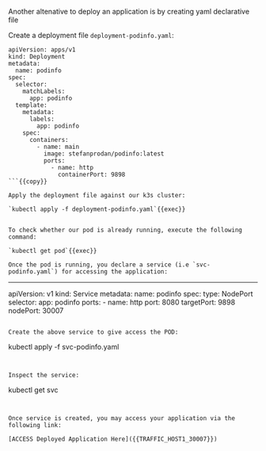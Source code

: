 
Another altenative to deploy an application is by creating yaml declarative file

Create a deployment file `deployment-podinfo.yaml`:

```
apiVersion: apps/v1
kind: Deployment
metadata:
  name: podinfo
spec:
  selector:
    matchLabels:
      app: podinfo
  template:
    metadata:
      labels:
        app: podinfo
    spec:
      containers:
        - name: main
          image: stefanprodan/podinfo:latest
          ports:
            - name: http
              containerPort: 9898
```{{copy}}

Apply the deployment file against our k3s cluster:

`kubectl apply -f deployment-podinfo.yaml`{{exec}}


To check whether our pod is already running, execute the following command:

`kubectl get pod`{{exec}}

Once the pod is running, you declare a service (i.e `svc-podinfo.yaml`) for accessing the application:

```
---
apiVersion: v1
kind: Service
metadata:
  name: podinfo
spec:
  type: NodePort
  selector:
    app: podinfo
  ports:
    - name: http
      port: 8080
      targetPort: 9898
      nodePort: 30007
```{{copy}}

Create the above service to give access the POD:

```
kubectl apply -f svc-podinfo.yaml
```{{exec}}


Inspect the service:
```
kubectl get svc
```{{exec}}


Once service is created, you may access your application via the following link:

[ACCESS Deployed Application Here]({{TRAFFIC_HOST1_30007}})



